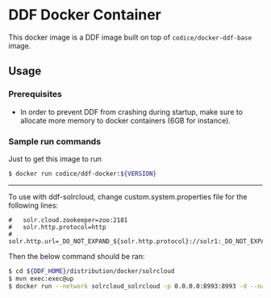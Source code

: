 # DDF Docker Container

This docker image is a DDF image built on top of `codice/docker-ddf-base` image.

## Usage

### Prerequisites
* In order to prevent DDF from crashing during startup, make sure to allocate more memory to docker containers (6GB for instance).

### Sample run commands

Just to get this image to run
```sh
$ docker run codice/ddf-docker:${VERSION}
```

---
To use with ddf-solrcloud, change custom.system.properties file for the following lines:
```
#   solr.cloud.zookeeper=zoo:2181
#   solr.http.protocol=http
#   solr.http.url=_DO_NOT_EXPAND_${solr.http.protocol}://solr1:_DO_NOT_EXPAND_${solr.http.port}/solr
```
Then the below command should be ran:
```sh
$ cd ${DDF_HOME}/distribution/docker/solrcloud
$ mvn exec:exec@up
$ docker run --network solrcloud_solrcloud -p 0.0.0.0:8993:8993 -d --name ddf codice/ddf-docker:${PROJECT_VERSION}
```
